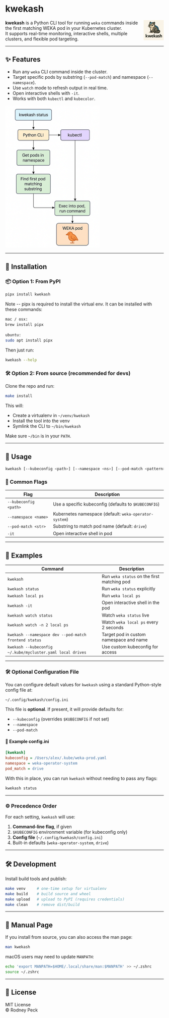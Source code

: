 # kwekash
<img src="static/kwekash.png" alt="kwekash icon" width="64" height="64" align="right">

**kwekash** is a Python CLI tool for running `weka` commands inside the first matching WEKA pod in your Kubernetes cluster.  
It supports real-time monitoring, interactive shells, multiple clusters, and flexible pod targeting.

---

## ✨ Features

- Run any `weka` CLI command inside the cluster.
- Target specific pods by substring (`--pod-match`) and namespace (`--namespace`).
- Use `watch` mode to refresh output in real time.
- Open interactive shells with `-it`.
- Works with both `kubectl` and `kubecolor`.

<img src="static/kwekash-flowchart.png" alt="kwekash flowchart" width="300" >

---

## 🔧 Installation

### 📦 Option 1: From PyPI

```bash
pipx install kwekash

```

Note -- pipx is required to install the virtual env. It can be installed with these
commands:

```bash
mac / osx:
brew install pipx

ubuntu:
sudo apt install pipx

```

Then just run:

```bash
kwekash --help
```

### 🛠 Option 2: From source (recommended for devs)

Clone the repo and run:

```bash
make install
```

This will:
- Create a virtualenv in `~/venv/kwekash`
- Install the tool into the venv
- Symlink the CLI to `~/bin/kwekash`

Make sure `~/bin` is in your `PATH`.

---

## 🧰 Usage

```bash
kwekash [--kubeconfig <path>] [--namespace <ns>] [--pod-match <pattern>] [-it] [watch [watch-options]] [weka subcommand]
```

### 🔎 Common Flags

| Flag                  | Description                                                  |
|-----------------------|--------------------------------------------------------------|
| `--kubeconfig <path>` | Use a specific kubeconfig (defaults to `$KUBECONFIG`)        |
| `--namespace <name>`  | Kubernetes namespace (default: `weka-operator-system`)       |
| `--pod-match <str>`   | Substring to match pod name (default: `drive`)               |
| `-it`                 | Open interactive shell in pod                                |

---

## 📘 Examples

| Command                                                   | Description                                      |
|------------------------------------------------------------|--------------------------------------------------|
| `kwekash`                                                  | Run `weka status` on the first matching pod     |
| `kwekash status`                                           | Run `weka status` explicitly                    |
| `kwekash local ps`                                         | Run `weka local ps`                             |
| `kwekash -it`                                              | Open interactive shell in the pod               |
| `kwekash watch status`                                     | Watch `weka status` live                        |
| `kwekash watch -n 2 local ps`                              | Watch `weka local ps` every 2 seconds           |
| `kwekash --namespace dev --pod-match frontend status`      | Target pod in custom namespace and name         |
| `kwekash --kubeconfig ~/.kube/mycluster.yaml local drives` | Use custom kubeconfig for access                |

---

### 🛠 Optional Configuration File

You can configure default values for `kwekash` using a standard Python-style config file at:

```
~/.config/kwekash/config.ini
```

This file is **optional**. If present, it will provide defaults for:

- `--kubeconfig` (overrides `$KUBECONFIG` if not set)
- `--namespace`
- `--pod-match`

#### 🔧 Example config.ini

```ini
[kwekash]
kubeconfig = /Users/alex/.kube/weka-prod.yaml
namespace = weka-operator-system
pod_match = drive
```

With this in place, you can run `kwekash` without needing to pass any flags:

```bash
kwekash status
```

---

### ⚙️ Precedence Order

For each setting, `kwekash` will use:

1. **Command-line flag**, if given
2. `$KUBECONFIG` environment variable (for kubeconfig only)
3. **Config file** (`~/.config/kwekash/config.ini`)
4. Built-in defaults (`weka-operator-system`, `drive`)

---


## 🛠 Development

Install build tools and publish:

```bash
make venv     # one-time setup for virtualenv
make build    # build source and wheel
make upload   # upload to PyPI (requires credentials)
make clean    # remove dist/build
```

---

## 📖 Manual Page

If you install from source, you can also access the man page:

```bash
man kwekash
```

macOS users may need to update `MANPATH`:

```bash
echo 'export MANPATH=$HOME/.local/share/man:$MANPATH' >> ~/.zshrc
source ~/.zshrc
```

---

## 📝 License

MIT License  
© Rodney Peck
